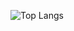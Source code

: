 ![Top Langs](https://github-readme-stats.vercel.app/api/top-langs/?username=KosukeTAKAHASHI&langs_count=5)

<!--
### Hi there 👋

**KosukeTAKAHASHI343/KosukeTAKAHASHI343** is a ✨ _special_ ✨ repository because its `README.md` (this file) appears on your GitHub profile.

Here are some ideas to get you started:

- 🔭 I’m currently working on ...
- 🌱 I’m currently learning ...
- 👯 I’m looking to collaborate on ...
- 🤔 I’m looking for help with ...
- 💬 Ask me about ...
- 📫 How to reach me: ...
- 😄 Pronouns: ...
- ⚡ Fun fact: ...
-->
